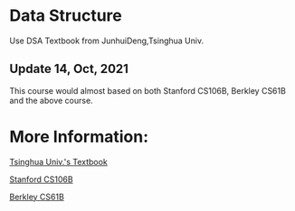 # Data Structure
 Use DSA Textbook from JunhuiDeng,Tsinghua Univ.

## Update 14, Oct, 2021

This course would almost based on both Stanford CS106B, Berkley CS61B and the above course.

# More Information:

[Tsinghua Univ.'s Textbook](https://dsa.cs.tsinghua.edu.cn/~deng/ds/dsacpp/)

[Stanford CS106B](https://web.stanford.edu/class/cs106b/)

[Berkley CS61B](https://inst.eecs.berkeley.edu/~cs61b/sp20/)
